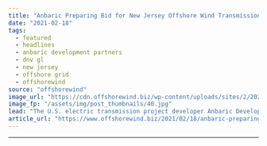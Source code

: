 ```yaml
---
title: "Anbaric Preparing Bid for New Jersey Offshore Wind Transmission System"
date: "2021-02-18"
tags: 
  - featured
  - headlines
  - anbaric development partners
  - dnv gl
  - new jersey
  - offshore grid
  - offshorewind
source: "offshorewind"
image_url: "https://cdn.offshorewind.biz/wp-content/uploads/sites/2/2021/02/18101003/TenneT_illustration.jpg"
image_fp: "/assets/img/post_thumbnails/40.jpg"
lead: "The U.S. electric transmission project developer Anbaric Development Partners will participate in an upcoming"
article_url: "https://www.offshorewind.biz/2021/02/18/anbaric-preparing-bid-for-new-jersey-offshore-wind-transmission-system/"
---
```


---

